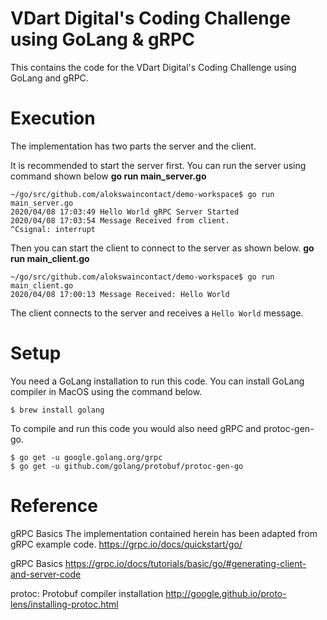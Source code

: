 # VDart Digital's Coding Challenge using GoLang & gRPC
This contains the code for the VDart Digital's Coding Challenge using GoLang and gRPC.


# Execution
The implementation has two parts the server and the client.

It is recommended to start the server first.
You can run the server using command shown below
**go run main_server.go**

```shell
~/go/src/github.com/alokswaincontact/demo-workspace$ go run main_server.go
2020/04/08 17:03:49 Hello World gRPC Server Started
2020/04/08 17:03:54 Message Received from client.
^Csignal: interrupt
```

Then you can start the client to connect to the server as shown below.
**go run main_client.go**

```shell
~/go/src/github.com/alokswaincontact/demo-workspace$ go run main_client.go
2020/04/08 17:00:13 Message Received: Hello World
```
The client connects to the server and receives a `Hello World` message.

# Setup
You need a GoLang installation to run this code. You can install GoLang
compiler in MacOS using the command below.
```shell
$ brew install golang
```

To compile and run this code you would also need gRPC and protoc-gen-go.
```shell
$ go get -u google.golang.org/grpc
$ go get -u github.com/golang/protobuf/protoc-gen-go
```

# Reference
gRPC Basics 
The implementation contained herein has been adapted from gRPC example code.
https://grpc.io/docs/quickstart/go/

gRPC Basics 
https://grpc.io/docs/tutorials/basic/go/#generating-client-and-server-code

protoc: Protobuf compiler installation 
http://google.github.io/proto-lens/installing-protoc.html
